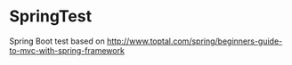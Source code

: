 # SpringTest

Spring Boot test based on http://www.toptal.com/spring/beginners-guide-to-mvc-with-spring-framework
